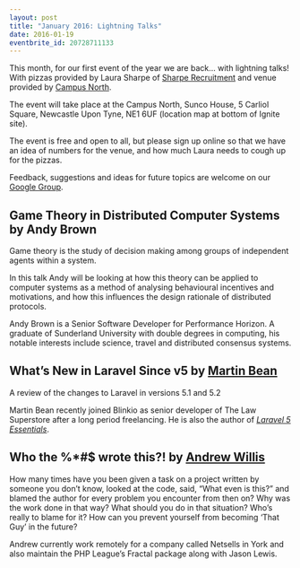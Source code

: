 ```yaml
---
layout: post
title: "January 2016: Lightning Talks"
date: 2016-01-19
eventbrite_id: 20728711133
---
```

This month, for our first event of the year we are back… with lightning talks!
With pizzas provided by Laura Sharpe of [Sharpe Recruitment][1] and venue provided by [Campus North][2]. 
 
The event will take place at the Campus North, Sunco House, 5 Carliol Square, Newcastle Upon Tyne, NE1 6UF (location map at bottom of Ignite site).

The event is free and open to all, but please sign up online so that we have an idea of numbers for the venue, and how much Laura needs to cough up for the pizzas.

Feedback, suggestions and ideas for future topics are welcome on our [Google Group][3].

## Game Theory in Distributed Computer Systems by Andy Brown
 
Game theory is the study of decision making among groups of independent agents within a system.

In this talk Andy will be looking at how this theory can be applied to computer systems as a method of analysing behavioural incentives and motivations, and how this influences the design rationale of distributed protocols.

Andy Brown is a Senior Software Developer for Performance Horizon.
A graduate of Sunderland University with double degrees in computing, his notable interests include science, travel and distributed consensus systems.
 
## What’s New in Laravel Since v5 by [Martin Bean][4]
 
A review of the changes to Laravel in versions 5.1 and 5.2
 
Martin Bean recently joined Blinkio as senior developer of The Law Superstore after a long period freelancing.
He is also the author of [_Laravel 5 Essentials_][6].

## Who the %*#$ wrote this?! by [Andrew Willis][5]

How many times have you been given a task on a project written by someone you don’t know, looked at the code, said, “What even is this?” and blamed the author for every problem you encounter from then on?
Why was the work done in that way?
What should you do in that situation?
Who’s really to blame for it?
How can you prevent yourself from becoming ‘That Guy’ in the future?

Andrew currently work remotely for a company called Netsells in York and also maintain the PHP League’s Fractal package along with Jason Lewis.

[1]: http://sharperecruitment.co.uk/
[2]: http://ignite100.com/
[3]: http://groups.google.com/group/php-north-east
[4]: https://twitter.com/martinbean
[5]: https://twitter.com/ilovefluffy
[6]: https://www.packtpub.com/web-development/laravel-5-essentials
